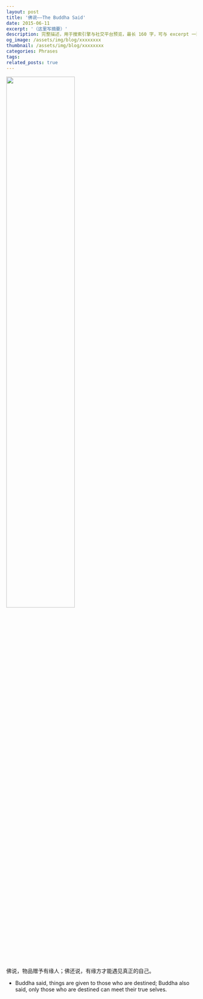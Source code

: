 ```yaml
---
layout: post
title: '佛说——The Buddha Said'
date: 2015-06-11
excerpt: '（这里写摘要）'
description: 完整描述，用于搜索引擎与社交平台预览，最长 160 字，可与 excerpt 一致
og_image: /assets/img/blog/xxxxxxxx
thumbnail: /assets/img/blog/xxxxxxxx
categories: Phrases
tags: 
related_posts: true
---
```


<img src="{{ '/assets/img/blog/xxxxxxxx' | relative_url }}" style="width:60%;">

佛说，物品赠予有缘人；佛还说，有缘方才能遇见真正的自己。

- Buddha said, things are given to those who are destined; Buddha also said, only those who are destined can meet their true selves.